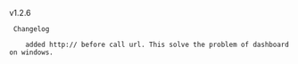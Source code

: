 
v1.2.6

     Changelog

        added http:// before call url. This solve the problem of dashboard on windows.
